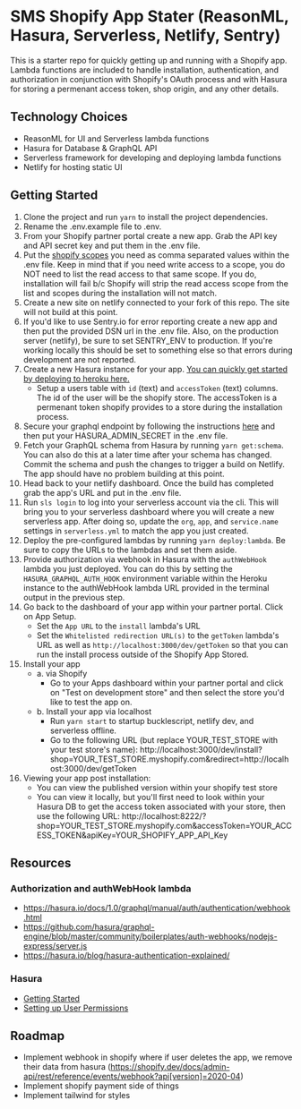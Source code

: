 # SMS Shopify App Stater (ReasonML, Hasura, Serverless, Netlify, Sentry)

This is a starter repo for quickly getting up and running with a Shopify app. Lambda functions are included to handle installation, authentication, and authorization in conjunction with Shopify's OAuth process and with Hasura for storing a permenant access token, shop origin, and any other details.

## Technology Choices 
- ReasonML for UI and Serverless lambda functions
- Hasura for Database & GraphQL API
- Serverless framework for developing and deploying lambda functions
- Netlify for hosting static UI

## Getting Started
1. Clone the project and run `yarn` to install the project dependencies.
2. Rename the .env.example file to .env.
3. From your Shopify partner portal create a new app. Grab the API key and API secret key and put them in the .env file.
4. Put the [shopify scopes](https://shopify.dev/docs/admin-api/access-scopes) you need as comma separated values within the .env file. Keep in mind that if you need write access to a scope, you do NOT need to list the read access to that same scope. If you do, installation will fail b/c Shopify will strip the read access scope from the list and scopes during the installation will not match.
5. Create a new site on netlify connected to your fork of this repo. The site will not build at this point.
6. If you'd like to use Sentry.io for error reporting create a new app and then put the provided DSN url in the .env file. Also, on the production server (netlify), be sure to set SENTRY_ENV to production. If you're working locally this should be set to something else so that errors during development are not reported.
7. Create a new Hasura instance for your app. [You can quickly get started by deploying to heroku here.](https://hasura.io/docs/1.0/graphql/manual/getting-started/heroku-simple.html)
    - Setup a users table with `id` (text) and `accessToken` (text) columns. The id of the user will be the shopify store. The accessToken is a permenant token shopify provides to a store during the installation process.
8. Secure your graphql endpoint by following the instructions [here](https://hasura.io/docs/1.0/graphql/manual/deployment/heroku/securing-graphql-endpoint.html) and then put your HASURA_ADMIN_SECRET in the .env file.
9. Fetch your GraphQL schema from Hasura by running `yarn get:schema`. You can also do this at a later time after your schema has changed. Commit the schema and push the changes to trigger a build on Netlify. The app should have no problem building at this point.
10. Head back to your netlify dashboard. Once the build has completed grab the app's URL and put in the .env file. 
11. Run `sls login` to log into your serverless account via the cli. This will bring you to your serverless dashboard where you will create a new serverless app. After doing so, update the `org`, `app`, and `service.name` settings in `serverless.yml` to match the app you just created.
12. Deploy the pre-configured lambdas by running `yarn deploy:lambda`. Be sure to copy the URLs to the lambdas and set them aside.
13. Provide authorization via webhook in Hasura with the `authWebHook` lambda you just deployed. You can do this by setting the `HASURA_GRAPHQL_AUTH_HOOK` environment variable within the Heroku instance to the authWebHook lambda URL provided in the terminal output in the previous step.
14. Go back to the dashboard of your app within your partner portal. Click on App Setup.
    - Set the `App URL` to the `install` lambda's URL
    - Set the `Whitelisted redirection URL(s)` to the `getToken` lambda's URL as well as `http://localhost:3000/dev/getToken` so that you can run the install process outside of the Shopify App Stored.
15. Install your app
    - a. via Shopify 
        - Go to your Apps dashboard within your partner portal and click on "Test on development store" and then select the store you'd like to test the app on.
    - b. Install your app via localhost
        - Run `yarn start` to startup bucklescript, netlify dev, and serverless offline.
        - Go to the following URL (but replace YOUR_TEST_STORE with your test store's name): http://localhost:3000/dev/install?shop=YOUR_TEST_STORE.myshopify.com&redirect=http://localhost:3000/dev/getToken
16. Viewing your app post installation:
    - You can view the published version within your shopify test store
    - You can view it locally, but you'll first need to look within your Hasura DB to get the access token associated with your store, then use the following URL: http://localhost:8222/?shop=YOUR_TEST_STORE.myshopify.com&accessToken=YOUR_ACCESS_TOKEN&apiKey=YOUR_SHOPIFY_APP_API_Key

## Resources

### Authorization and authWebHook lambda
- https://hasura.io/docs/1.0/graphql/manual/auth/authentication/webhook.html
- https://github.com/hasura/graphql-engine/blob/master/community/boilerplates/auth-webhooks/nodejs-express/server.js
- https://hasura.io/blog/hasura-authentication-explained/

### Hasura
- [Getting Started](https://hasura.io/docs/1.0/graphql/manual/getting-started/index.html)
- [Setting up User Permissions](https://hasura.io/docs/1.0/graphql/manual/auth/authorization/permission-rules.html)

## Roadmap

- Implement webhook in shopify where if user deletes the app, we remove their data from hasura (https://shopify.dev/docs/admin-api/rest/reference/events/webhook?api[version]=2020-04)
- Implement shopify payment side of things
- Implement tailwind for styles